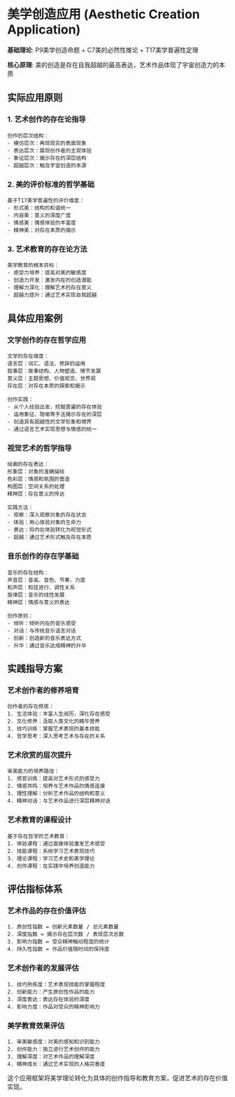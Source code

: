 # 美学创造应用 (Aesthetic Creation Application)

**基础理论**: P9美学创造命题 + C7美的必然性推论 + T17美学普遍性定理

**核心原理**: 美的创造是存在自我超越的最高表达，艺术作品体现了宇宙创造力的本质

## 实际应用原则

### 1. 艺术创作的存在论指导
```
创作的层次结构：
- 模仿层次：再现现实的表面现象
- 表达层次：展现创作者的主观体验  
- 象征层次：揭示存在的深层结构
- 超越层次：触及宇宙创造的本源
```

### 2. 美的评价标准的哲学基础
```
基于T17美学普遍性的评价维度：
- 形式美：结构的和谐统一
- 内容美：意义的深度广度
- 情感美：情感体验的丰富度
- 精神美：对存在本质的揭示
```

### 3. 艺术教育的存在论方法
```
美学教育的根本目标：
- 感受力培养：提高对美的敏感度
- 创造力开发：激发内在的创造潜能
- 理解力深化：理解艺术的存在意义
- 超越力提升：通过艺术实现自我超越
```

## 具体应用案例

### 文学创作的存在哲学应用
```
文学的存在维度：
语言层：词汇、语法、修辞的运用
叙事层：故事结构、人物塑造、情节发展
意义层：主题思想、价值观念、世界观
存在层：对存在本质的探索和揭示

创作实践：
- 从个人经验出发，挖掘普遍的存在体验
- 运用象征、隐喻等手法揭示存在的深层
- 创造具有超越性的文学形象和境界
- 通过语言艺术实现思想与情感的统一
```

### 视觉艺术的哲学指导
```
绘画的存在表达：
形象层：对象的准确描绘
色彩层：情感和氛围的营造
构图层：空间关系的处理
精神层：存在意义的传达

实践方法：
- 观察：深入观察对象的存在状态
- 体验：用心体验对象的生命力
- 表达：将内在体验转化为视觉形式
- 超越：通过艺术形式触及存在本质
```

### 音乐创作的存在学基础
```
音乐的存在结构：
声音层：音高、音色、节奏、力度
和声层：和弦进行、调性关系
旋律层：音乐的线性发展
精神层：情感与意义的表达

创作原则：
- 倾听：倾听内在的音乐感受
- 对话：与传统音乐语言对话
- 创新：创造新的音乐表达方式
- 升华：通过音乐达成精神的升华
```

## 实践指导方案

### 艺术创作者的修养培育
```
创作者的存在修炼：
1. 生活体验：丰富人生阅历，深化存在感受
2. 文化修养：汲取人类文化的精华营养
3. 技巧训练：掌握艺术表现的基本技能
4. 哲学思考：深入思考艺术与存在的关系
```

### 艺术欣赏的层次提升
```
审美能力的培养路径：
1. 感官训练：提高对艺术形式的感受力
2. 情感共鸣：培养与艺术作品的情感连接
3. 理性理解：分析艺术作品的结构和意义
4. 精神对话：与艺术作品进行深层精神对话
```

### 艺术教育的课程设计
```
基于存在哲学的艺术教育：
1. 体验课程：通过直接体验激发艺术感受
2. 技能课程：系统学习艺术表现技巧
3. 理论课程：学习艺术史和美学理论
4. 创作课程：在实践中培养创造能力
```

## 评估指标体系

### 艺术作品的存在价值评估
```
1. 原创性指数 = 创新元素数量 / 总元素数量
2. 深度指数 = 揭示存在层次数 / 表现层次总数
3. 影响力指数 = 受众精神触动程度的统计
4. 持久性指数 = 作品价值随时间的保持度
```

### 艺术创作者的发展评估
```
1. 技巧熟练度：艺术表现技能的掌握程度
2. 创新能力：产生原创性作品的能力
3. 深度表达：表达存在体验的深度
4. 影响力度：作品对受众的精神影响力
```

### 美学教育效果评估
```
1. 审美敏感度：对美的感知和识别能力
2. 创作能力：独立进行艺术创作的能力  
3. 理解深度：对艺术作品的理解深度
4. 精神成长：通过艺术实现的人格完善度
```

这个应用框架将美学理论转化为具体的创作指导和教育方案，促进艺术的存在价值实现。